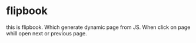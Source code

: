 # flipbook

this is flipbook. Which generate dynamic page from JS. When click on page whill open next or previous page.